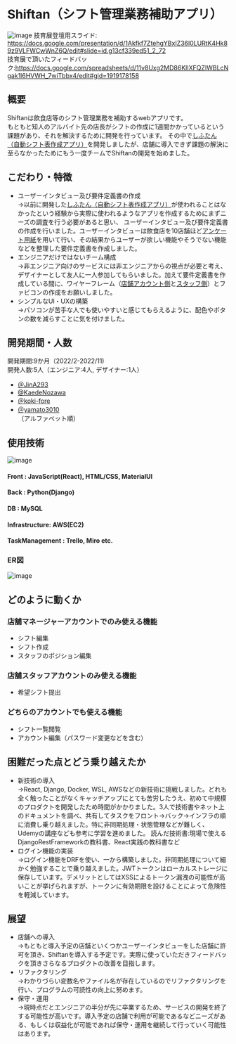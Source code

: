 # Shiftan（シフト管理業務補助アプリ）
![image](https://user-images.githubusercontent.com/84577532/202179477-766ef36e-3463-4b27-80a9-fb481b0198c9.png)
技育展登壇用スライド: https://docs.google.com/presentation/d/1Akfkf7ZtehgYBxIZ36l0LURtK4Hk89z9VLFWCwWnZ6Q/edit#slide=id.g13cf339ed51_2_72  
技育展で頂いたフィードバック:https://docs.google.com/spreadsheets/d/11v8Uxg2MD86KlIXFQZIWBLcNgak1l6HVWH_7wiTbbx4/edit#gid=1919178158

## 概要
Shiftanは飲食店等のシフト管理業務を補助するwebアプリです。  
もともと知人のアルバイト先の店長がシフトの作成に1週間かかっているという課題があり、それを解決するために開発を行っています。
その中で[しふたん（自動シフト表作成アプリ）](https://github.com/JinA293/shiftan)を開発しましたが、店舗に導入できず課題の解決に至らなかったためにもう一度チームでShiftanの開発を始めました。

## こだわり・特徴
- ユーザーインタビュー及び要件定義書の作成    
→以前に開発した[しふたん（自動シフト表作成アプリ）](https://github.com/JinA293/shiftan)が使われることはなかったという経験から実際に使われるようなアプリを作成するためにまずニーズの調査を行う必要があると思い、 ユーザーインタビュー及び要件定義書の作成を行いました。ユーザーインタビューは飲食店を10店舗ほど[アンケート用紙](https://docs.google.com/document/d/1wdV-k2p5ARnZDpvUdYddqPEyQ_UZZqJNLoPtqve4Acc/edit)を用いて行い、その結果からユーザーが欲しい機能やそうでない機能などを整理した要件定義書を作成しました。
- エンジニアだけではないチーム構成  
→非エンジニア向けのサービスには非エンジニアからの視点が必要と考え、デザイナーとして友人に一人参加してもらいました。加えて要件定義書を作成している間に、ワイヤーフレーム（[店舗アカウント側](https://docs.google.com/presentation/d/1bi_nSf33mQr-pYzcKSBjTmDUwPTtY3I2AaoxxBYcIZQ/edit#slide=id.g1192b37378e_1_3)と[スタッフ側](https://docs.google.com/presentation/d/1dPcIvxoYT50RsayeSwHm5uxTjny3unSkJD1ZxsDzmWU/edit#slide=id.g11f3e2fd5a0_0_218)）とファビコンの作成をお願いしました。
- シンプルなUI・UXの構築  
→パソコンが苦手な人でも使いやすいと感じてもらえるように、配色やボタンの数を減らすことに気を付けました。

## 開発期間・人数
開発期間:9か月（2022/2-2022/11)  
開発人数:5人（エンジニア:4人, デザイナー:1人）  
- [＠JinA293](https://github.com/JinA293) 
- [@KaedeNozawa](https://github.com/KaedeNozawa)
- [＠koki-fore](https://github.com/koki-fore)
- [＠yamato3010](https://github.com/yamato3010)  
（アルファベット順）

## 使用技術
![image](https://user-images.githubusercontent.com/84577532/202180920-0258aac5-38fb-40ab-a738-dd39cb4421e5.png)
#### Front : JavaScript(React), HTML/CSS, MaterialUI  
#### Back : Python(Django)  
#### DB : MySQL  
#### Infrastructure: AWS(EC2)
#### TaskManagement : Trello, Miro etc.  
### ER図
![image](https://user-images.githubusercontent.com/84577532/202622388-ba393a81-4821-4919-9afb-1c21bee81040.png)

## どのように動くか

### 店舗マネージャーアカウントでのみ使える機能
- シフト編集
- シフト作成
- スタッフのポジション編集

### 店舗スタッフアカウントのみ使える機能
- 希望シフト提出

### どちらのアカウントでも使える機能
- シフト一覧閲覧
- アカウント編集（パスワード変更などを含む）

## 困難だった点とどう乗り越えたか
- 新技術の導入  
→React, Django, Docker, WSL, AWSなどの新技術に挑戦しました。どれも全く触ったことがなくキャッチアップにとても苦労したうえ、初めて中規模のプロダクトを開発したため時間がかかりました。3人で技術書やネット上のドキュメントを調べ、共有してタスクをフロント→バック→インフラの順に消費し乗り越えました。特に非同期処理・状態管理などが難しく、Udemyの講座なども参考に学習を進めました。
読んだ技術書:現場で使えるDjangoRestFrameworkの教科書、React実践の教科書など
- ログイン機能の実装  
→ログイン機能をDRFを使い、一から構築しました。非同期処理について細かく勉強することで乗り越えました。JWTトークンはローカルストレージに保存しています。デメリットとしてはXSSによるトークン漏洩の可能性が高いことが挙げられますが、トークンに有効期限を設けることによって危険性を軽減しています。

## 展望
- 店舗への導入  
→もともと導入予定の店舗といくつかユーザーインタビューをした店舗に許可を頂き、Shiftanを導入する予定です。実際に使っていただきフィードバックを頂きさらなるプロダクトの改善を目指します。
- リファクタリング    
→わかりづらい変数名やファイル名が存在しているのでリファクタリングを行い、プログラムの可読性の向上に努めます。
- 保守・運用  
→現時点だとエンジニアの半分が先に卒業するため、サービスの開発を終了する可能性が高いです。導入予定の店舗で利用が可能であるなどニーズがある、もしくは収益化が可能であれば保守・運用を継続して行っていく可能性はあります。
